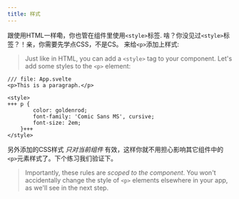 ```yaml
---
title: 样式
---
```


跟使用HTML一样嘞，你也管在组件里使用`<style>`标签. 啥？你没见过`<style>`标签？！亲，你需要先学点CSS，不是CS。
来给`<p>`添加上样式:
> Just like in HTML, you can add a `<style>` tag to your component. Let's add some styles to the `<p>` element:

```svelte
/// file: App.svelte
<p>This is a paragraph.</p>

<style>
+++	p {
		color: goldenrod;
		font-family: 'Comic Sans MS', cursive;
		font-size: 2em;
	}+++
</style>
```

另外添加的CSS样式 _只对当前组件_ 有效，这样你就不用担心影响其它组件中的`<p>`元素样式了。下个练习我们验证下。
> Importantly, these rules are _scoped to the component_. You won't accidentally change the style of `<p>` elements elsewhere in your app, as we'll see in the next step.
